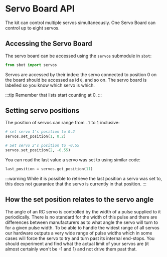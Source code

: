# Servo Board API

The kit can control multiple servos simultaneously. One Servo Board can
control up to eight servos.

## Accessing the Servo Board

The servo board can be accessed using the `servos` submodule in `sbot`:

```python
from sbot import servos
```

Servos are accessed by their index: the servo connected to position 0 on the board should be accessed as id `0`, and so on.
The servo board is labelled so you know which servo is which.

:::tip
Remember that lists start counting at 0.
:::

## Setting servo positions

The position of servos can range from `-1` to `1` inclusive:

```python
# set servo 1's position to 0.2
servos.set_position(1, 0.2)

# Set servo 2's position to -0.55
servos.set_position(2, -0.55)
```

You can read the last value a servo was set to using similar code:

```python
last_position = servos.get_position(11)
```

:::warning
While it is possible to retrieve the last position a servo was set to, this does not guarantee that the servo is currently in that position.
:::

## How the set position relates to the servo angle

The angle of an RC servo is controlled by the width of a pulse supplied
to it periodically. There is no standard for the width of this pulse and
there are differences between manufacturers as to what angle the servo
will turn to for a given pulse width. To be able to handle the widest
range of all servos our hardware outputs a very wide range of pulse
widths which in some cases will force the servo to try and turn past its
internal end-stops. You should experiment and find what the actual limit
of your servos are (it almost certainly won't be -1 and 1) and not
drive them past that.
